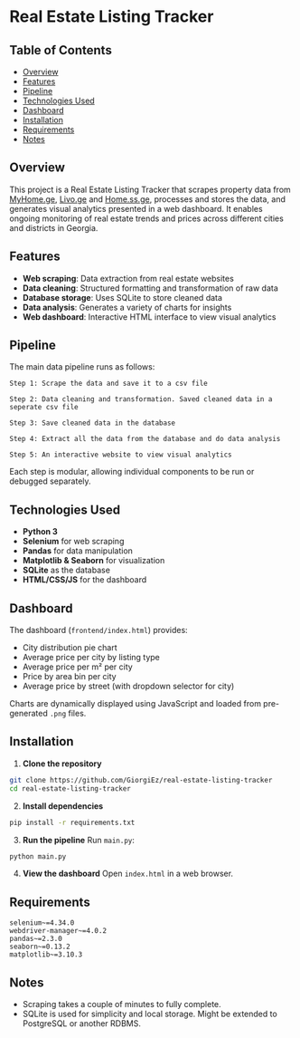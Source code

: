 # Real Estate Listing Tracker

## Table of Contents

* [Overview](#overview)
* [Features](#features)
* [Pipeline](#pipeline)
* [Technologies Used](#technologies-used)
* [Dashboard](#dashboard)
* [Installation](#installation)
* [Requirements](#requirements)
* [Notes](#notes)

## Overview

This project is a Real Estate Listing Tracker that scrapes property data from [MyHome.ge](https://www.myhome.ge/), [Livo.ge](https://livo.ge/) and [Home.ss.ge](https://home.ss.ge/ka/udzravi-qoneba/), processes and stores the data, and generates visual analytics presented in a web dashboard. It enables ongoing monitoring of real estate trends and prices across different cities and districts in Georgia.

## Features

* **Web scraping**: Data extraction from real estate websites
* **Data cleaning**: Structured formatting and transformation of raw data
* **Database storage**: Uses SQLite to store cleaned data
* **Data analysis**: Generates a variety of charts for insights
* **Web dashboard**: Interactive HTML interface to view visual analytics

## Pipeline

The main data pipeline runs as follows:

```
Step 1: Scrape the data and save it to a csv file

Step 2: Data cleaning and transformation. Saved cleaned data in a seperate csv file

Step 3: Save cleaned data in the database

Step 4: Extract all the data from the database and do data analysis

Step 5: An interactive website to view visual analytics
```

Each step is modular, allowing individual components to be run or debugged separately.

## Technologies Used

* **Python 3**
* **Selenium** for web scraping
* **Pandas** for data manipulation
* **Matplotlib & Seaborn** for visualization
* **SQLite** as the database
* **HTML/CSS/JS** for the dashboard

## Dashboard

The dashboard (`frontend/index.html`) provides:

* City distribution pie chart
* Average price per city by listing type
* Average price per m² per city
* Price by area bin per city
* Average price by street (with dropdown selector for city)

Charts are dynamically displayed using JavaScript and loaded from pre-generated `.png` files.

## Installation

1. **Clone the repository**

```bash
git clone https://github.com/GiorgiEz/real-estate-listing-tracker
cd real-estate-listing-tracker
```

2. **Install dependencies**

```bash
pip install -r requirements.txt
```

3. **Run the pipeline**
   Run `main.py`:

```bash
python main.py
```

4. **View the dashboard**
   Open `index.html` in a web browser.

## Requirements

```text
selenium~=4.34.0
webdriver-manager~=4.0.2
pandas~=2.3.0
seaborn~=0.13.2
matplotlib~=3.10.3
```

## Notes

* Scraping takes a couple of minutes to fully complete.
* SQLite is used for simplicity and local storage. Might be extended to PostgreSQL or another RDBMS.
